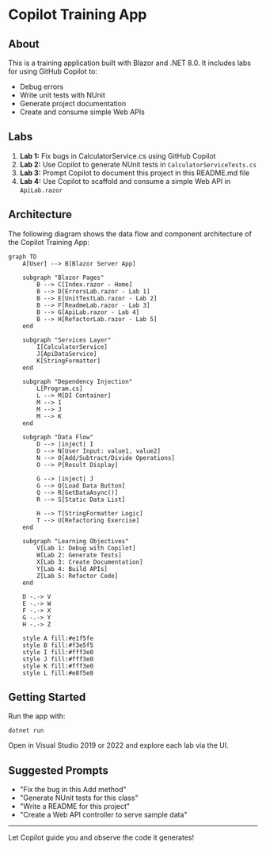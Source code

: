 # Copilot Training App

## About
This is a training application built with Blazor and .NET 8.0. It includes labs for using GitHub Copilot to:
- Debug errors
- Write unit tests with NUnit
- Generate project documentation
- Create and consume simple Web APIs

## Labs
1. **Lab 1:** Fix bugs in CalculatorService.cs using GitHub Copilot
2. **Lab 2:** Use Copilot to generate NUnit tests in `CalculatorServiceTests.cs`
3. **Lab 3:** Prompt Copilot to document this project in this README.md file
4. **Lab 4:** Use Copilot to scaffold and consume a simple Web API in `ApiLab.razor`

## Architecture

The following diagram shows the data flow and component architecture of the Copilot Training App:

```mermaid
graph TD
    A[User] --> B[Blazor Server App]
    
    subgraph "Blazor Pages"
        B --> C[Index.razor - Home]
        B --> D[ErrorsLab.razor - Lab 1]
        B --> E[UnitTestLab.razor - Lab 2] 
        B --> F[ReadmeLab.razor - Lab 3]
        B --> G[ApiLab.razor - Lab 4]
        B --> H[RefactorLab.razor - Lab 5]
    end
    
    subgraph "Services Layer"
        I[CalculatorService]
        J[ApiDataService]
        K[StringFormatter]
    end
    
    subgraph "Dependency Injection"
        L[Program.cs]
        L --> M[DI Container]
        M --> I
        M --> J
        M --> K
    end
    
    subgraph "Data Flow"
        D --> |inject| I
        D --> N[User Input: value1, value2]
        N --> O[Add/Subtract/Divide Operations]
        O --> P[Result Display]
        
        G --> |inject| J
        G --> Q[Load Data Button]
        Q --> R[GetDataAsync()]
        R --> S[Static Data List]
        
        H --> T[StringFormatter Logic]
        T --> U[Refactoring Exercise]
    end
    
    subgraph "Learning Objectives"
        V[Lab 1: Debug with Copilot]
        W[Lab 2: Generate Tests]
        X[Lab 3: Create Documentation]
        Y[Lab 4: Build APIs]
        Z[Lab 5: Refactor Code]
    end
    
    D -.-> V
    E -.-> W
    F -.-> X
    G -.-> Y
    H -.-> Z
    
    style A fill:#e1f5fe
    style B fill:#f3e5f5
    style I fill:#fff3e0
    style J fill:#fff3e0
    style K fill:#fff3e0
    style L fill:#e8f5e8
```

## Getting Started
Run the app with:
```
dotnet run
```
Open in Visual Studio 2019 or 2022 and explore each lab via the UI.

## Suggested Prompts
- "Fix the bug in this Add method"
- "Generate NUnit tests for this class"
- "Write a README for this project"
- "Create a Web API controller to serve sample data"

---

Let Copilot guide you and observe the code it generates!